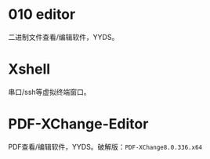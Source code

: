 # 010 editor
二进制文件查看/编辑软件，YYDS。

# Xshell
串口/ssh等虚拟终端窗口。

# PDF-XChange-Editor
PDF查看/编辑软件，YYDS。破解版：`PDF-XChange8.0.336.x64`